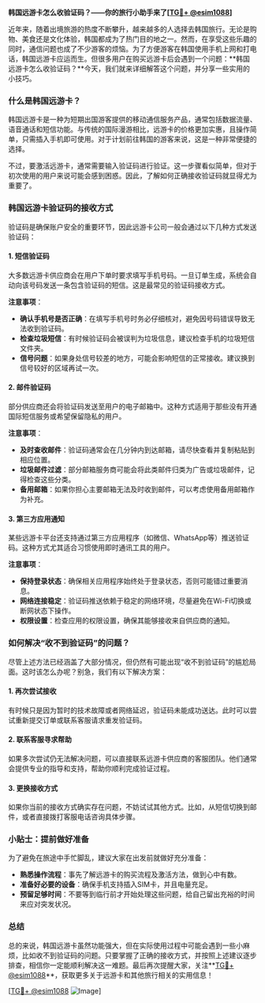 **韩国远游卡怎么收验证码？——你的旅行小助手来了[[TG💪+ @esim1088](https://t.me/s/esim1088)]**

近年来，随着出境旅游的热度不断攀升，越来越多的人选择去韩国旅行。无论是购物、美食还是文化体验，韩国都成为了热门目的地之一。然而，在享受这些乐趣的同时，通信问题也成了不少游客的烦恼。为了方便游客在韩国使用手机上网和打电话，韩国远游卡应运而生。但很多用户在购买远游卡后会遇到一个问题：**韩国远游卡怎么收验证码？**今天，我们就来详细解答这个问题，并分享一些实用的小技巧。

### 什么是韩国远游卡？

韩国远游卡是一种为短期出国游客提供的移动通信服务产品，通常包括数据流量、语音通话和短信功能。与传统的国际漫游相比，远游卡的价格更加实惠，且操作简单，只需插入手机即可使用。对于计划前往韩国的游客来说，这是一种非常便捷的选择。

不过，要激活远游卡，通常需要输入验证码进行验证。这一步骤看似简单，但对于初次使用的用户来说可能会感到困惑。因此，了解如何正确接收验证码就显得尤为重要了。

### 韩国远游卡验证码的接收方式

验证码是确保账户安全的重要环节，因此远游卡公司一般会通过以下几种方式发送验证码：

#### 1. 短信验证码
大多数远游卡供应商会在用户下单时要求填写手机号码。一旦订单生成，系统会自动向该号码发送一条包含验证码的短信。这是最常见的验证码接收方式。

**注意事项**：
- **确认手机号是否正确**：在填写手机号时务必仔细核对，避免因号码错误导致无法收到验证码。
- **检查垃圾短信**：有时候验证码会被误判为垃圾信息，建议检查手机的垃圾短信文件夹。
- **信号问题**：如果身处信号较差的地方，可能会影响短信的正常接收。建议换到信号较好的区域再试一次。

#### 2. 邮件验证码
部分供应商还会将验证码发送至用户的电子邮箱中。这种方式适用于那些没有开通国际短信服务或希望保留隐私的用户。

**注意事项**：
- **及时查收邮件**：验证码通常会在几分钟内到达邮箱，请尽快查看并复制粘贴到相应位置。
- **垃圾邮件过滤**：部分邮箱服务商可能会将此类邮件归类为广告或垃圾邮件，记得检查这些分类。
- **备用邮箱**：如果你担心主要邮箱无法及时收到邮件，可以考虑使用备用邮箱作为补充。

#### 3. 第三方应用通知
某些远游卡平台还支持通过第三方应用程序（如微信、WhatsApp等）推送验证码。这种方式尤其适合习惯使用即时通讯工具的用户。

**注意事项**：
- **保持登录状态**：确保相关应用程序始终处于登录状态，否则可能错过重要消息。
- **网络连接稳定**：验证码推送依赖于稳定的网络环境，尽量避免在Wi-Fi切换或断网状态下操作。
- **权限设置**：检查应用的权限设置，确保其能够接收来自供应商的通知。

### 如何解决“收不到验证码”的问题？

尽管上述方法已经涵盖了大部分情况，但仍然有可能出现“收不到验证码”的尴尬局面。这时该怎么办呢？别急，我们有以下解决方案：

#### 1. 再次尝试接收
有时候只是因为暂时的技术故障或者网络延迟，验证码未能成功送达。此时可以尝试重新提交订单或联系客服请求重发验证码。

#### 2. 联系客服寻求帮助
如果多次尝试仍无法解决问题，可以直接联系远游卡供应商的客服团队。他们通常会提供专业的指导和支持，帮助你顺利完成验证过程。

#### 3. 更换接收方式
如果你当前的接收方式确实存在问题，不妨试试其他方式。比如，从短信切换到邮件，或者直接拨打客服电话咨询具体步骤。

### 小贴士：提前做好准备

为了避免在旅途中手忙脚乱，建议大家在出发前就做好充分准备：

- **熟悉操作流程**：事先了解远游卡的购买流程及激活方法，做到心中有数。
- **准备好必要的设备**：确保手机支持插入SIM卡，并且电量充足。
- **预留足够时间**：不要等到临行前才开始处理这些问题，给自己留出充裕的时间来应对突发状况。

### 总结

总的来说，韩国远游卡虽然功能强大，但在实际使用过程中可能会遇到一些小麻烦，比如收不到验证码的问题。只要掌握了正确的接收方式，并按照上述建议逐步排查，相信你一定能顺利解决这一难题。最后再次提醒大家，关注**[TG💪+ @esim1088](https://t.me/s/esim1088)**，获取更多关于远游卡和其他旅行相关的实用信息！

[[TG💪+ @esim1088](https://t.me/s/esim1088) ![Image](https://i.postimg.cc/4NQfJmqS/Snipaste-2025-05-13-00-14-12.png)]